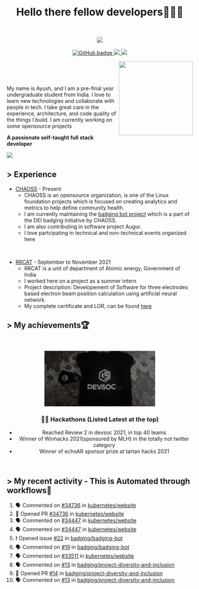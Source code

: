 <h1 align='center'>
  Hello there fellow developers👨🏻‍💻
</h1>

<!-- <img align='right' src="https://media.giphy.com/media/M9gbBd9nbDrOTu1Mqx/giphy.gif" width="230"> -->

<br>
<p align="center">
  <a href="https://github.com/DenverCoder1/readme-typing-svg"><img src="https://readme-typing-svg.herokuapp.com?center=true&lines=My+name+is+Ayush!;I+am+a+Full+stack+web+developer;Contributing+to+opensource"></a>
</p>

<p align="center">
  <a href="https://github.com/ayushtamra">
    <img src="https://img.shields.io/badge/GitHub-100000?style=for-the-badge&logo=github&logoColor=white" alt="GitHub badge" />
  </a>
  <a href="http://twitter.com/ayush_tamra">
    <img src="https://img.shields.io/badge/Twitter-1DA1F2?style=for-the-badge&logo=twitter&logoColor=white" />
  </a>
  <a href="https://www.linkedin.com/in/ayush-tamra-1058531b2/">
    <img src="https://img.shields.io/badge/LinkedIn-0077B5?style=for-the-badge&logo=linkedin&logoColor=white" />
  </a>
</p>



<img align='right' src="https://user-images.githubusercontent.com/39908472/147855320-9b7143fc-d931-4810-b16f-174cd761f993.png" height="200" width="200">
<br />
<br />
<br />


<p>My name is Ayush, and I am a pre-final year undergraduate student from India. I love to learn new technologies and collaborate with people in tech. I take great care in the experience, architecture, and code quality of the things I build. I am currently working on some opensource projects</p>

<b>A passionate self-taught full stack developer</b>



<a href="https://github.com/404"><img src="https://user-images.githubusercontent.com/73097560/115834477-dbab4500-a447-11eb-908a-139a6edaec5c.gif"></a>

<!-- <h2 align="center">Download My resume</h2>
<p align="center">
    <a href="Ayush Tamra Resume.pdf" download="Ayush Tamra Resume">
        <img src="https://img.shields.io/badge/Ayush's-Resume-brightgreen"/>
    </a>
</p> -->

## > Experience 
 - [CHAOSS](https://chaoss.community/) - Present
    - CHAOSS is an opensource organization, is one of the Linux foundation projects which is focused on creating
analytics and metrics to help define community health.
    - I am currently maintaining the [badging bot project](https://github.com/badging/badging-bot) which is a part of the DEI badging initiative by CHAOSS.
    - I am also contributing in software project Augur.
    - I love partcipating in technical and non-technical events organized here

<br>

 - [RRCAT](https://www.rrcat.gov.in/index_eng.html) - September to November 2021
    - RRCAT is a unit of department of Atomic energy, Government of India
    - I worked here on a project as a summer intern
    - Project description: Developement of Software for three electrodes based electron beam position calculation using artificial neural network.
    - My complete certificate and LOR, can be found [here](https://drive.google.com/drive/folders/1I6FldO3LAu-j8NcM8VPc0DgVJnPVRzA3?usp=sharing)

<!-- <h2 align="center">My Github stats</h2> -->

<!-- <p>
    <img src="https://github-readme-stats.vercel.app/api?username=ayushtamra&include_all_commits=true&count_private=true&show_icons=true&line_height=20&title_color=7A7ADB&icon_color=2234AE&text_color=D3D3D3&bg_color=0,000000,130F40" alt="Ayush Tamra's Github Stats"/>
   <img src="https://github-readme-stats.vercel.app/api?username=ayushtamra&line_height=20&show_icons=true&theme=default" alt="Ayush Tamra's Github Stats" height="165" width="480"/>
   <img src="https://github-readme-stats.vercel.app/api/top-langs/?username=ayushtamra&layout=compact" alt="Ayush Tamra's Github Stats" height="162" width="350"/>
</p> -->

<!-- <p align="right">
    <img src="https://github-readme-stats.vercel.app/api/top-langs/?username=anuraghazra&layout=compact" alt="Ayush Tamra's Github Stats"/>
</p>

<p align="center">
  <img src="https://github-readme-stats.vercel.app/api/top-langs/?username=ayushtamra" alt="Smiley face">
</p> -->


<!-- <h2 align="center">My Devpost achievments</h2>

<p>
  <img src="https://idemoed.vercel.app/api/wall?events=winhacks-2021&type=png"/><br>
  <a href="">Winhacks2021</a>

  <img src="https://idemoed.vercel.app/api/wall?events=winhacks-2021&type=png"/><br>
  <a href="">Winhacks2021</a>
</p> -->




<!-- <h2 align="center">🏆 My achievments</h2> -->
## > My achievements🏆
<br>
<p align="center">
  <img src="swags.gif" height="150" width="300">
</p>
<h3 align="center">👨‍💻 Hackathons (Listed Latest at the top)</h3>
  <ul align="center">
    <li>Reached Review 2 in devsoc 2021, in top 40 teams</li>
    <li>Winner of Winhacks 2021(sponsored by MLH) in the totally not twitter category </li>
    <li>Winner of echoAR sponsor prize at tartan hacks 2021</li>
  </ul>

<br>



<!-- <h2 align="center"> ⚡ Fun fact </h2>
    
<h3 align="center"> Everyone is a newbie. So don't worry just keep patience and keep hustling</h3> -->


## > My recent activity - This is Automated through workflows🤖
<!--START_SECTION:activity-->
1. 🗣 Commented on [#34736](https://github.com/kubernetes/website/issues/34736) in [kubernetes/website](https://github.com/kubernetes/website)
2. 💪 Opened PR [#34736](https://github.com/kubernetes/website/pull/34736) in [kubernetes/website](https://github.com/kubernetes/website)
3. 🗣 Commented on [#34447](https://github.com/kubernetes/website/issues/34447) in [kubernetes/website](https://github.com/kubernetes/website)
4. 🗣 Commented on [#34447](https://github.com/kubernetes/website/issues/34447) in [kubernetes/website](https://github.com/kubernetes/website)
5. ❗️ Opened issue [#22](https://github.com/badging/badging-bot/issues/22) in [badging/badging-bot](https://github.com/badging/badging-bot)
6. 🗣 Commented on [#19](https://github.com/badging/badging-bot/issues/19) in [badging/badging-bot](https://github.com/badging/badging-bot)
7. 🗣 Commented on [#33511](https://github.com/kubernetes/website/issues/33511) in [kubernetes/website](https://github.com/kubernetes/website)
8. 🗣 Commented on [#13](https://github.com/badging/project-diversity-and-inclusion/issues/13) in [badging/project-diversity-and-inclusion](https://github.com/badging/project-diversity-and-inclusion)
9. 💪 Opened PR [#14](https://github.com/badging/project-diversity-and-inclusion/pull/14) in [badging/project-diversity-and-inclusion](https://github.com/badging/project-diversity-and-inclusion)
10. 🗣 Commented on [#13](https://github.com/badging/project-diversity-and-inclusion/issues/13) in [badging/project-diversity-and-inclusion](https://github.com/badging/project-diversity-and-inclusion)
<!--END_SECTION:activity-->